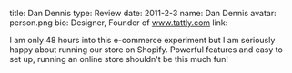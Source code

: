 title: Dan Dennis
type: Review 
date: 2011-2-3
name: Dan Dennis
avatar: person.png
bio: Designer, Founder of www.tattly.com 
link: 

I am only 48 hours into this e-commerce experiment but I am seriously happy about running our store on Shopify. Powerful features and easy to set up, running an online store shouldn't be this much fun!
